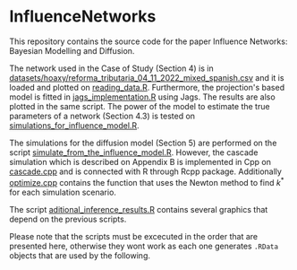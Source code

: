 # InfluenceNetworks
This repository contains the source code for the paper Influence Networks: Bayesian Modelling and Diffusion.

The network used in the Case of Study (Section 4) is in [datasets/hoaxy/reforma_tributaria_04_11_2022_mixed_spanish.csv](datasets/hoaxy/reforma_tributaria_04_11_2022_mixed_spanish.csv) and it is loaded and plotted on [reading_data.R](reading_data.R). Furthermore, the projection's based model is fitted in [jags_implementation.R](jags_implementation.R) using Jags. The results are also plotted in the same script. The power of the model to estimate the true parameters of a network (Section 4.3) is tested on [simulations_for_influence_model.R](simulations_for_influence_model.R).

The simulations for the diffusion model (Section 5) are performed on the script [simulate_from_the_influence_model.R](simulate_from_the_influence_model.R). However, the cascade simulation which is described on Appendix B is implemented in Cpp on [cascade.cpp](cascade.cpp) and is connected with R through Rcpp package. Additionally [optimize.cpp](optimize.cpp) contains the function that uses the Newton method to find $k^*$ for each simulation scenario.

The script [aditional_inference_results.R](aditional_inference_results.R) contains several graphics that depend on the previous scripts.

Please note that the scripts must be excecuted in the order that are presented here, otherwise they wont work as each one generates `.RData` objects that are used by the following.
